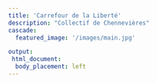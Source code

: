 ```yaml
---
title: 'Carrefour de la Liberté'
description: "Collectif de Chennevières"
cascade:
  featured_image: '/images/main.jpg'

output:
 html_document:
  body_placement: left
---
```

